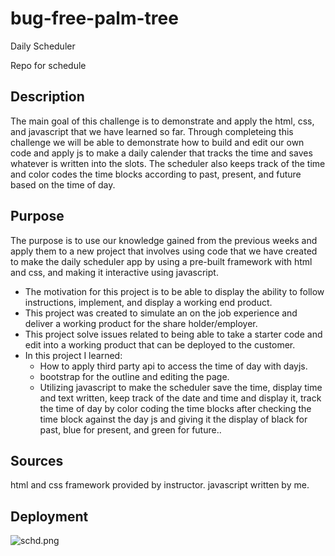 # bug-free-palm-tree
Daily Scheduler

Repo for schedule

## Description
The main goal of this challenge is to demonstrate and apply the html, css, and javascript that we have learned so far.
Through completeing this challenge we will be able to demonstrate how to build and edit our own code and apply js to make a daily calender that tracks the time and saves whatever is written into the slots. The scheduler also keeps track of the time and color codes the time blocks according to past, present, and future based on the time of day.

## Purpose
The purpose is to use our knowledge gained from the previous weeks and apply them to a new project that involves using code that we have created to make the daily scheduler app by using a pre-built framework with html and css, and making it interactive using javascript.
- The motivation for this project is to be able to display the ability to follow instructions, implement, and display a working end product.
- This project was created to simulate an on the job experience and deliver a working product for the share holder/employer.
- This project solve issues related to being able to take a starter code and edit into a working product that can be deployed to the customer.
- In this project I learned:
  - How to apply third party api to access the time of day with dayjs.
  - bootstrap for the outline and editing the page.
  - Utilizing javascript to make the scheduler save the time, display time and text written, keep track of the date and time and display it, track the time of day by color coding the time blocks after checking the time block against the day js and giving it the display of black for past, blue for present, and green for future..


## Sources
html and css framework provided by instructor. javascript written by me.

## Deployment


![schd.png]()
